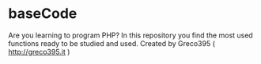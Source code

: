 # baseCode
Are you learning to program PHP? In this repository you find the most used functions ready to be studied and used.
Created by Greco395 ( http://greco395.it )
